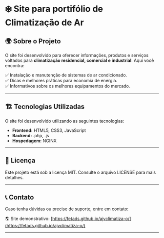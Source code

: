 # ❄️ Site para portifólio de Climatização de Ar

## 🌍 Sobre o Projeto

O site foi desenvolvido para oferecer informações, produtos e serviços voltados para **climatização residencial, comercial e industrial**. Aqui você encontra:

✅ Instalação e manutenção de sistemas de ar condicionado.  
✅ Dicas e melhores práticas para economia de energia.  
✅ Informativos sobre os melhores equipamentos do mercado.  

---

## 🏗️ Tecnologias Utilizadas

O site foi desenvolvido utilizando as seguintes tecnologias:

- **Frontend:** HTML5, CSS3, JavaScript  
- **Backend:** .php, .js 
- **Hospedagem:** NGINX  

---

## 📄 Licença

Este projeto está sob a licença MIT. Consulte o arquivo LICENSE para mais detalhes.

---

## 📞 Contato

Caso tenha dúvidas ou precise de suporte, entre em contato:

🌎 Site demonstrativo: [https://fetads.github.io/ajvclimatiza-o/](https://fetads.github.io/ajvclimatiza-o/)  

---
